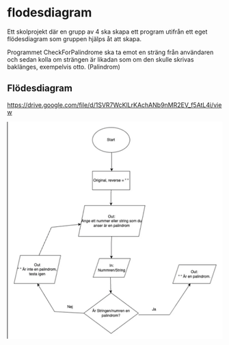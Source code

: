 # flodesdiagram

Ett skolprojekt där en grupp av 4 ska skapa ett program utifrån ett eget flödesdiagram
som gruppen hjälps åt att skapa.

Programmet CheckForPalindrome ska ta emot en sträng från användaren och sedan kolla om 
strängen är likadan som om den skulle skrivas baklänges, exempelvis otto. (Palindrom)

## Flödesdiagram

https://drive.google.com/file/d/1SVR7WcKlLrKAchANb9nMR2EV_f5AtL4i/view

![Flödesdiagram](./flodes-diagram.png)
